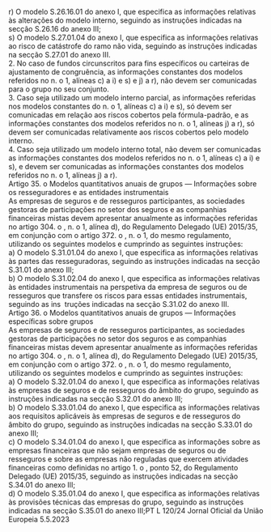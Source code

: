  
r) O modelo S.26.16.01 do anexo I, que especifica as informações relativas às alterações do modelo interno, seguindo 
as instruções indicadas na secção S.26.16 do anexo III;  
s) O modelo S.27.01.04 do anexo I, que especifica as informações relativas ao risco de catástrofe do ramo não vida, 
seguindo as instruções indicadas na secção S.27.01 do anexo III.  
2. No caso de fundos circunscritos para fins específicos ou carteiras de ajustamento de congruência, as informações 
constantes dos modelos referidos no n.  o 1, alíneas c) a i) e s) e j) a r), não devem ser comunicadas para o grupo no seu 
conjunto.  
3. Caso seja utilizado um modelo interno parcial, as informações referidas nos modelos constantes do n.  o 1, alíneas c) 
a i) e s), só devem ser comunicadas em relação aos riscos cobertos pela fórmula-padrão, e as informações constantes dos 
modelos referidos no n.  o 1, alíneas j) a r), só devem ser comunicadas relativamente aos riscos cobertos pelo modelo 
interno.  
4. Caso seja utilizado um modelo interno total, não devem ser comunicadas as informações constantes dos modelos 
referidos no n.  o 1, alíneas c) a i) e s), e devem ser comunicadas as informações constantes dos modelos referidos no 
n.  o 1, alíneas j) a r).  
Artigo 35.  o 
Modelos quantitativos anuais de grupos — Informações sobre os resseguradores e as entidades instrumentais  
As empresas de seguros e de resseguros participantes, as sociedades gestoras de participações no setor dos seguros e as 
companhias financeiras mistas devem apresentar anualmente as informações referidas no artigo 304.  o , n.  o 1, alínea d), 
do Regulamento Delegado (UE) 2015/35, em conjunção com o artigo 372.  o , n.  o 1, do mesmo regulamento, utilizando 
os seguintes modelos e cumprindo as seguintes instruções:  
a) O modelo S.31.01.04 do anexo I, que especifica as informações relativas às partes das resseguradoras, seguindo as 
instruções indicadas na secção S.31.01 do anexo III;  
b) O modelo S.31.02.04 do anexo I, que especifica as informações relativas às entidades instrumentais na perspetiva da 
empresa de seguros ou de resseguros que transfere os riscos para essas entidades instrumentais, seguindo as ins ­
truções indicadas na secção S.31.02 do anexo III.  
Artigo 36.  o 
Modelos quantitativos anuais de grupos — Informações específicas sobre grupos  
As empresas de seguros e de resseguros participantes, as sociedades gestoras de participações no setor dos seguros e as 
companhias financeiras mistas devem apresentar anualmente as informações referidas no artigo 304.  o , n.  o 1, alínea d), 
do Regulamento Delegado (UE) 2015/35, em conjunção com o artigo 372.  o , n.  o 1, do mesmo regulamento, utilizando 
os seguintes modelos e cumprindo as seguintes instruções:  
a) O modelo S.32.01.04 do anexo I, que especifica as informações relativas às empresas de seguros e de resseguros do 
âmbito do grupo, seguindo as instruções indicadas na secção S.32.01 do anexo III;  
b) O modelo S.33.01.04 do anexo I, que especifica as informações relativas aos requisitos aplicáveis às empresas de 
seguros e de resseguros do âmbito do grupo, seguindo as instruções indicadas na secção S.33.01 do anexo III;  
c) O modelo S.34.01.04 do anexo I, que especifica as informações sobre as empresas financeiras que não sejam 
empresas de seguros ou de resseguros e sobre as empresas não reguladas que exercem atividades financeiras 
como definidas no artigo 1.  o , ponto 52, do Regulamento Delegado (UE) 2015/35, seguindo as instruções indicadas 
na secção S.34.01 do anexo III;  
d) O modelo S.35.01.04 do anexo I, que especifica as informações relativas às provisões técnicas das empresas do 
grupo, seguindo as instruções indicadas na secção S.35.01 do anexo III;PT  L 120/24 Jornal Oficial da União Europeia 5.5.2023